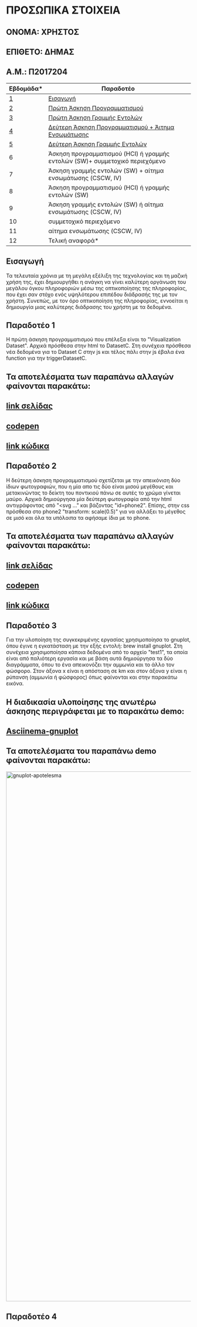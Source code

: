 #  ΠΡΟΣΩΠΙΚΑ ΣΤΟΙΧΕΙΑ
## ΟΝΟΜΑ: ΧΡΗΣΤΟΣ
## ΕΠΙΘΕΤΟ: ΔΗΜΑΣ
## Α.Μ.: Π2017204


| Εβδομάδα* | Παραδοτέο |
| --- | --- |
| <a href="#P">1</a> |<a href="#P">Εισαγωγή </a> |
| <a href="#P-1">2</a> |<a href="#P">Πρώτη Άσκηση Προγραμματισμού </a> |
| <a href="#P-2">3</a> |<a href="#P">Πρώτη Άσκηση Γραμμής Εντολών </a> |
| <a href="#P-3">4</a> |<a href="#P">Δεύτερη Άσκηση Προγραμματισμού + Άιτημα Ενσωμάτωσης </a> |
| <a href="#P-4">5</a> |<a href="#P">Δεύτερη Άσκηση Γραμμής Εντολών </a> |
| 6 | Άσκηση προγραμματισμού (HCI) ή γραμμής εντολών (SW)+ συμμετοχικό περιεχόμενο |
| 7 | Άσκηση γραμμής εντολών (SW) + αίτημα ενσωμάτωσης (CSCW, IV) |
| 8 | Άσκηση προγραμματισμού (HCI) ή γραμμής εντολών (SW) |
| 9 | Άσκηση γραμμής εντολών (SW) ή αίτημα ενσωμάτωσης (CSCW, IV) |
| 10 | συμμετοχικό περιεχόμενο |
| 11 | αίτημα ενσωμάτωσης (CSCW, IV) |
| 12 | Τελική αναφορά* |


## <a name="P">Εισαγωγή</a>
Τα τελευταία χρόνια με τη μεγάλη εξέλιξη της τεχνολογίας και τη μαζική χρήση της, έχει δημιουργήθει η ανάγκη να γίνει καλύτερη οργάνωση του μεγάλου όγκου πληροφοριών μέσω της οπτικοποίησης της πληροφορίας, που έχει σαν στόχο ενός υψηλότερου επιπέδου διάδρασής της με τον χρήστη. Συνεπώς, με τον όρο οπτικοποίηση της πληροφορίας, εννοείται η δημιουργία μιας καλύτερης διάδρασης του χρήστη με τα δεδομένα.

## <a name="P-1">Παραδοτέο 1</a>

Η πρώτη άσκηση προγραμματισμού που επέλεξα είναι το "Visualization Dataset". Αρχικά πρόσθεσα στην html το DatasetC. Στη συνέχεια πρόσθεσα νέα δεδομένα για το Dataset C  στην js και τέλος πάλι στην js έβαλα ένα function για την triggerDatasetC.

## Τα αποτελέσματα των παραπάνω αλλαγών φαίνονται παρακάτω:

## [link σελίδας](https://chris4dim.netlify.app/remix/visualization-dataset/)

## [codepen](https://codepen.io/P2017204/pen/PozZWOp)

## [link κώδικα](https://github.com/chris4dim/site/blob/master/_remix/visualization-dataset.md)

## <a name="P-3">Παραδοτέο 2</a>
Η δεύτερη άσκηση προγραμματισμού σχετίζεται με την απεικόνιση δύο ίδιων φωτογραφιών, που η μία απο τις δύο είναι μισού μεγέθους και μετακινώντας το δείκτη του ποντικιού πάνω σε αυτές το χρώμα γίνεται μαύρο. Αρχικά δημιούργησα μία δεύτερη φωτογραφία από την html αντιγράφοντας από "<svg ...</svg>" και βάζοντας "id=phone2". Επίσης, στην css πρόσθεσα στο phone2 "transform: scale(0.5)" για να αλλάξει το μέγεθος σε μισό και όλα τα υπόλοιπα τα αφήσαμε ίδια με το phone.

## Τα αποτελέσματα των παραπάνω αλλαγών φαίνονται παρακάτω:

## [link σελίδας](https://chris4dim.netlify.app/remix/image/)

## [codepen](https://codepen.io/P2017204/pen/RwRrKGW)

## [link κώδικα](https://github.com/chris4dim/site/blob/master/_remix/image.md)

## <a name="P-2">Παραδοτέο 3</a>
Για την υλοποίηση της συγκεκριμένης εργασίας χρησιμοποίησα το gnuplot, όπου έγινε η εγκατάσταση με την εξής εντολή: brew install gnuplot. Στη συνέχεια χρησιμοποίησα κάποια δεδομένα από το αρχείο "test1", τα οποία είναι από παλιότερη εργασία και με βάση αυτά δημιούργησα τα δύο διαγράμματα, όπου το ένα απεικονόζει την αμμωνία και το άλλο τον φώσφορο. Στον άξονα x είναι η απόσταση σε km και στον άξονα y είναι η ρύπανση (αμμωνία ή φώσφορος) όπως φαίνονται και στην παρακάτω εικόνα.

## Η διαδικασία υλοποίησης της ανωτέρω άσκησης περιγράφεται με το παρακάτω demo:

## [Asciinema-gnuplot](https://asciinema.org/a/366069)

## Τα αποτελέσματα του παραπάνω demo φαίνονται παρακάτω:

<img width="1440" alt="gnuplot-apotelesma" src="https://user-images.githubusercontent.com/44117722/96353036-292daa80-10d1-11eb-9923-5df0e8ef89ac.png">

   
## <a name="P-4">Παραδοτέο 4</a>
